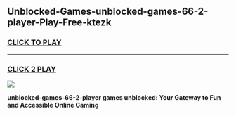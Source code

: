 
## Unblocked-Games-unblocked-games-66-2-player-Play-Free-ktezk
<h3>
<a href="https://premium76.site?title=unblocked-games-66-2-player&ref=23A">CLICK TO PLAY</a></h3>
<hr>

<h3>
<a href="https://premium76.site?title=unblocked-games-66-2-player&ref=23A">CLICK 2 PLAY</a>
  
</h3>

<a href="https://premium76.site?title=unblocked-games-66-2-player&ref=23A"><img src="https://clearcache.store/games.png"></a>


**unblocked-games-66-2-player games unblocked: Your Gateway to Fun and Accessible Online Gaming**
